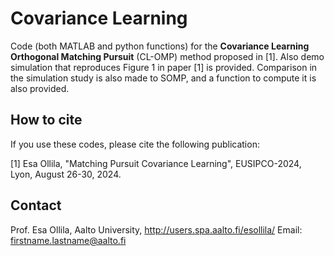 # Covariance Learning 
Code (both MATLAB and python functions) for the <b>Covariance Learning Orthogonal Matching Pursuit</b> (CL-OMP)  method proposed in [1]. Also demo simulation that reproduces Figure 1 in paper [1] is provided. Comparison in the simulation study is also made to SOMP, and a function to compute it is also provided.  

## How to cite

If you use these codes, please cite the following publication:

[1] Esa Ollila, "Matching Pursuit Covariance Learning", EUSIPCO-2024, Lyon, August 26-30, 2024.


## Contact

Prof. Esa Ollila, Aalto University, http://users.spa.aalto.fi/esollila/ 
Email: firstname.lastname@aalto.fi